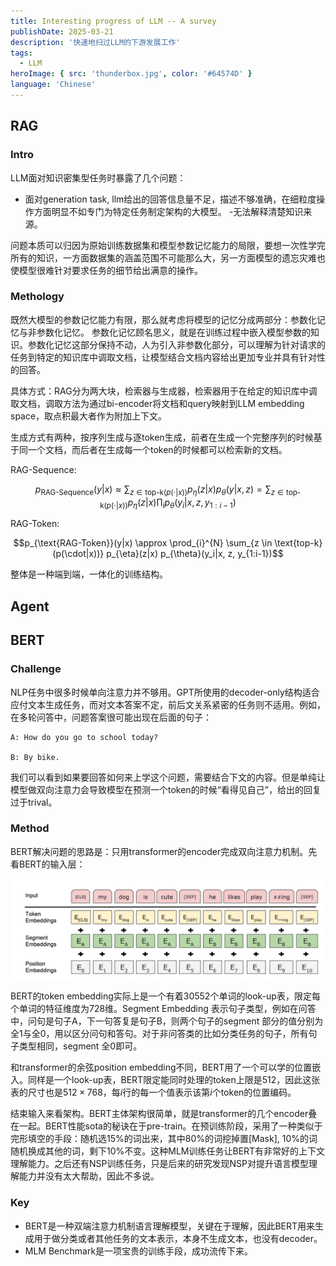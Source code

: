 ```yaml
---
title: Interesting progress of LLM -- A survey
publishDate: 2025-03-21
description: '快速地扫过LLM的下游发展工作'
tags:
  - LLM
heroImage: { src: 'thunderbox.jpg', color: '#64574D' }
language: 'Chinese'
---
```


## RAG
### Intro
LLM面对知识密集型任务时暴露了几个问题：
- 面对generation task, llm给出的回答信息量不足，描述不够准确，在细粒度操作方面明显不如专门为特定任务制定架构的大模型。
-无法解释清楚知识来源。

问题本质可以归因为原始训练数据集和模型参数记忆能力的局限，要想一次性学完所有的知识，一方面数据集的涵盖范围不可能那么大，另一方面模型的遗忘灾难也使模型很难针对要求任务的细节给出满意的操作。

### Methology
既然大模型的参数记忆能力有限，那么就考虑将模型的记忆分成两部分：参数化记忆与非参数化记忆。
参数化记忆顾名思义，就是在训练过程中嵌入模型参数的知识。参数化记忆这部分保持不动，人为引入非参数化部分，可以理解为针对请求的任务到特定的知识库中调取文档，让模型结合文档内容给出更加专业并具有针对性的回答。

具体方式：RAG分为两大块，检索器与生成器，检索器用于在给定的知识库中调取文档，调取方法为通过bi-encoder将文档和query映射到LLM embedding space，取点积最大者作为附加上下文。

生成方式有两种，按序列生成与逐token生成，前者在生成一个完整序列的时候基于同一个文档，而后者在生成每一个token的时候都可以检索新的文档。

RAG-Sequence:

$$p_{\text{RAG-Sequence}}(y|x) \approx \sum_{z \in \text{top-k}(p(\cdot|x))} p_{\eta}(z|x) p_{\theta}(y|x, z) = \sum_{z \in \text{top-k}(p(\cdot|x))} p_{\eta}(z|x) \prod_{i} p_{\theta}(y_i|x, z, y_{1:i-1})$$

RAG-Token:

$$p_{\text{RAG-Token}}(y|x) \approx \prod_{i}^{N} \sum_{z \in \text{top-k}(p(\cdot|x))} p_{\eta}(z|x) p_{\theta}(y_i|x, z, y_{1:i-1})$$

整体是一种端到端，一体化的训练结构。

## Agent

## BERT
### Challenge

NLP任务中很多时候单向注意力并不够用。GPT所使用的decoder-only结构适合应付文本生成任务，而对文本答案不定，前后文关系紧密的任务则不适用。例如，在多轮问答中，问题答案很可能出现在后面的句子：

```
A: How do you go to school today?

B: By bike. 
```

我们可以看到如果要回答如何来上学这个问题，需要结合下文的内容。但是单纯让模型做双向注意力会导致模型在预测一个token的时候“看得见自己”，给出的回复过于trival。

### Method

BERT解决问题的思路是：只用transformer的encoder完成双向注意力机制。先看BERT的输入层：

![text](BERT.png)

BERT的token embedding实际上是一个有着30552个单词的look-up表，限定每个单词的特征维度为728维。Segment Embedding 表示句子类型，例如在问答中，问句是句子A，下一句答复是句子B，则两个句子的segment 部分的值分别为全1与全0，用以区分问句和答句。对于非问答类的比如分类任务的句子，所有句子类型相同，segment 全0即可。

和transformer的余弦position embedding不同，BERT用了一个可以学的位置嵌入。同样是一个look-up表，BERT限定能同时处理的token上限是512，因此这张表的尺寸也是$512 \times 768$，每$i$行的每一个值表示该第$i$个token的位置编码。

结束输入来看架构。BERT主体架构很简单，就是transformer的几个encoder叠在一起。BERT性能sota的秘诀在于pre-train。在预训练阶段，采用了一种类似于完形填空的手段：随机选15%的词出来，其中80%的词挖掉置[Mask], 10%的词随机换成其他的词，剩下10%不变。这种MLM训练任务让BERT有非常好的上下文理解能力。之后还有NSP训练任务，只是后来的研究发现NSP对提升语言模型理解能力并没有太大帮助，因此不多说。

### Key
- BERT是一种双端注意力机制语言理解模型，关键在于理解，因此BERT用来生成用于做分类或者其他任务的文本表示，本身不生成文本，也没有decoder。
- MLM Benchmark是一项宝贵的训练手段，成功流传下来。